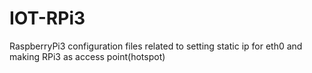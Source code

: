 # IOT-RPi3
RaspberryPi3 configuration files related to setting static ip for eth0 and making RPi3 as access point(hotspot)

